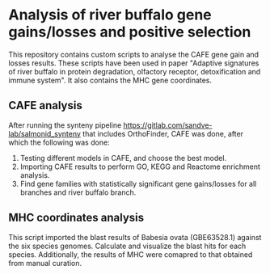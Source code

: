 # Analysis of river buffalo gene gains/losses and positive selection
This repository contains custom scripts to analyse the CAFE gene gain and losses results. These scripts have been used in paper "Adaptive signatures of river buffalo in protein degradation, olfactory receptor, detoxification and immune system". It also contains the MHC gene coordinates.

## CAFE analysis
After running the synteny pipeline <https://gitlab.com/sandve-lab/salmonid_synteny> that includes OrthoFinder, CAFE was done, after which the following was done:
1. Testing different models in CAFE, and choose the best model.
2. Importing CAFE results to perform GO, KEGG and Reactome enrichment analysis.
3. Find gene families with statistically significant gene gains/losses for all branches and river buffalo branch.

## MHC coordinates analysis
This script imported the blast results of Babesia ovata (GBE63528.1) against the six species genomes.
Calculate and visualize the blast hits for each species.
Additionally, the results of MHC were comapred to that obtained from manual curation. 
